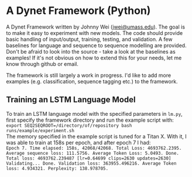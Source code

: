 # A Dynet Framework (Python)

A Dynet Framework written by Johnny Wei (jwei@umass.edu). The goal is to make it easy to experiment with new models. The code should provide basic handling of input/output, training, testing, and validation. A few baselines for language and sequence to sequence modelling are provided. Don't be afraid to look into the source - take a look at the baselines as examples! If it's not obvious on how to extend this for your needs, let me know through github or email. 

The framework is still largely a work in progress. I'd like to add more examples (e.g. classification, sequence tagging etc.) to the framework.

## Training an LSTM Language Model

To train an LSTM language model with the specified parameters in `lm.py`, first specify the framework directory and run the example script with:
  <br>`export SEQ2SEQROOT=/directory/of/repository
  bash runs/example/experiment.sh`<br>
The memory specified in the example script is tuned for a Titan X. With it, I was able to train at 158s per epoch, and after epoch 7 I had:
  <br>`Epoch 7. Time elapsed: 158s, 42068/42068. Total Loss: 4693762.2395. Average sequence loss: 111.5756. Average Token Loss: 5.0493.
  Done. Total loss: 4693762.239487
  [lr=0.64699 clips=2630 updates=2630]
  Validating...
  Done. Validation loss: 363955.496216. Average Token loss: 4.934321. Perplexity: 138.978705.`<br>
